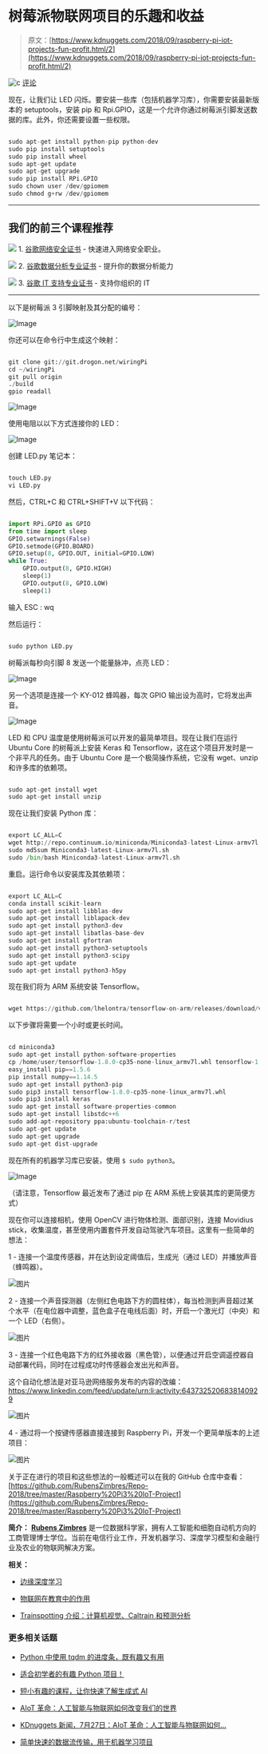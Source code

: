 # 树莓派物联网项目的乐趣和收益

> 原文：[https://www.kdnuggets.com/2018/09/raspberry-pi-iot-projects-fun-profit.html/2](https://www.kdnuggets.com/2018/09/raspberry-pi-iot-projects-fun-profit.html/2)

![c](../Images/3d9c022da2d331bb56691a9617b91b90.png) [评论](/2018/09/raspberry-pi-iot-projects-fun-profit.html?page=2#comments)

现在，让我们让 LED 闪烁。要安装一些库（包括机器学习库），你需要安装最新版本的 setuptools，安装 pip 和 Rpi.GPIO，这是一个允许你通过树莓派引脚发送数据的库。此外，你还需要设置一些权限。

```py

sudo apt-get install python-pip python-dev
sudo pip install setuptools
sudo pip install wheel
sudo apt-get update
sudo apt-get upgrade
sudo pip install RPi.GPIO
sudo chown user /dev/gpiomem
sudo chmod g+rw /dev/gpiomem

```

* * *

## 我们的前三个课程推荐

![](../Images/0244c01ba9267c002ef39d4907e0b8fb.png) 1\. [谷歌网络安全证书](https://www.kdnuggets.com/google-cybersecurity) - 快速进入网络安全职业。

![](../Images/e225c49c3c91745821c8c0368bf04711.png) 2\. [谷歌数据分析专业证书](https://www.kdnuggets.com/google-data-analytics) - 提升你的数据分析能力

![](../Images/0244c01ba9267c002ef39d4907e0b8fb.png) 3\. [谷歌 IT 支持专业证书](https://www.kdnuggets.com/google-itsupport) - 支持你组织的 IT

* * *

以下是树莓派 3 引脚映射及其分配的编号：

![Image](../Images/dce10bbac00cbc0d5549a01afa705d10.png)

你还可以在命令行中生成这个映射：

```py

git clone git://git.drogon.net/wiringPi
cd ~/wiringPi
git pull origin
./build
gpio readall

```

![Image](../Images/52b82fab0819ed51ba5bcd7c455b7565.png)

使用电阻以以下方式连接你的 LED：

![Image](../Images/f28f844ad69d991dbcf2ba21527bbec2.png)

创建 LED.py 笔记本：

```py

touch LED.py
vi LED.py

```

然后，CTRL+C 和 CTRL+SHIFT+V 以下代码：

```py

import RPi.GPIO as GPIO 
from time import sleep 
GPIO.setwarnings(False) 
GPIO.setmode(GPIO.BOARD) 
GPIO.setup(8, GPIO.OUT, initial=GPIO.LOW) 
while True: 
    GPIO.output(8, GPIO.HIGH) 
    sleep(1) 
    GPIO.output(8, GPIO.LOW) 
    sleep(1) 

```

输入 ESC : wq

然后运行：

```py

sudo python LED.py

```

树莓派每秒向引脚 8 发送一个能量脉冲，点亮 LED：

![Image](../Images/ff98521154618af9acb0c37c862caecb.png)

另一个选项是连接一个 KY-012 蜂鸣器，每次 GPIO 输出设为高时，它将发出声音。

![Image](../Images/0f050f1eccca8185a8812be7654d6124.png)

LED 和 CPU 温度是使用树莓派可以开发的最简单项目。现在让我们在运行 Ubuntu Core 的树莓派上安装 Keras 和 Tensorflow，这在这个项目开发时是一个非平凡的任务。由于 Ubuntu Core 是一个极简操作系统，它没有 wget、unzip 和许多库的依赖项。

```py

sudo apt-get install wget
sudo apt-get install unzip

```

现在让我们安装 Python 库：

```py

export LC_ALL=C
wget http://repo.continuum.io/miniconda/Miniconda3-latest-Linux-armv7l.sh
sudo md5sum Miniconda3-latest-Linux-armv7l.sh
sudo /bin/bash Miniconda3-latest-Linux-armv7l.sh

```

重启。运行命令以安装库及其依赖项：

```py

export LC_ALL=C
conda install scikit-learn
sudo apt-get install libblas-dev
sudo apt-get install liblapack-dev
sudo apt-get install python3-dev 
sudo apt-get install libatlas-base-dev
sudo apt-get install gfortran
sudo apt-get install python3-setuptools
sudo apt-get install python3-scipy
sudo apt-get update
sudo apt-get install python3-h5py

```

现在我们将为 ARM 系统安装 Tensorflow。

```py

wget https://github.com/lhelontra/tensorflow-on-arm/releases/download/v1.8.0/tensorflow-1.8.0-cp35-none-linux_armv7l.whl
```

以下步骤将需要一个小时或更长时间。

```py

cd miniconda3 
sudo apt-get install python-software-properties
cp /home/user/tensorflow-1.8.0-cp35-none-linux_armv7l.whl tensorflow-1.8.0-cp35-none-linux_armv7l.whl
easy_install pip==1.5.6
pip install numpy==1.14.5
sudo apt-get install python3-pip
sudo pip3 install tensorflow-1.8.0-cp35-none-linux_armv7l.whl
sudo pip3 install keras 
sudo apt-get install software-properties-common
sudo apt-get install libstdc++6
sudo add-apt-repository ppa:ubuntu-toolchain-r/test 
sudo apt-get update
sudo apt-get upgrade
sudo apt-get dist-upgrade

```

现在所有的机器学习库已安装，使用 `$ sudo python3`。

![Image](../Images/10e4bcdaa64cfd96241e12d9c153fcd4.png)

（请注意，Tensorflow 最近发布了通过 pip 在 ARM 系统上安装其库的更简便方式）

现在你可以连接相机，使用 OpenCV 进行物体检测、面部识别，连接 Movidius stick，收集温度，甚至使用内置套件开发自动驾驶汽车项目。这里有一些简单的想法：

1 - 连接一个温度传感器，并在达到设定阈值后，生成光（通过 LED）并播放声音（蜂鸣器）。

![图片](../Images/8764d3c51d5c55d03afb834ec3797215.png)

2 - 连接一个声音探测器（左侧红色电路下方的圆柱体），每当检测到声音超过某个水平（在电位器中调整，蓝色盒子在电线后面）时，开启一个激光灯（中央）和一个 LED（右侧）。

![图片](../Images/e0abd2fca12b8a66ebc140fcacacd24a.png)

3 - 连接一个红色电路下方的红外接收器（黑色管），以便通过开启空调遥控器自动部署代码，同时在过程成功时传感器会发出光和声音。

这个自动化想法是对亚马逊网络服务发布的内容的改编：https://www.linkedin.com/feed/update/urn:li:activity:6437325206838140929

![图片](../Images/63a75957fe2d0af65b2ae200d8689d63.png)

4 - 通过将一个按键传感器直接连接到 Raspberry Pi，开发一个更简单版本的上述项目：

![图片](../Images/676dbbe55113e3e986a4564c3bbeb6d8.png)

关于正在进行的项目和这些想法的一般概述可以在我的 GitHub 仓库中查看：[https://github.com/RubensZimbres/Repo-2018/tree/master/Raspberry%20Pi3%20IoT-Project](https://github.com/RubensZimbres/Repo-2018/tree/master/Raspberry%20Pi3%20IoT-Project)

**简介：** **[Rubens Zimbres](https://www.linkedin.com/in/rubens-zimbres/)** 是一位数据科学家，拥有人工智能和细胞自动机方向的工商管理博士学位。当前在电信行业工作，开发机器学习、深度学习模型和金融行业及农业的物联网解决方案。

**相关：**

+   [边缘深度学习](/2018/09/deep-learning-edge.html)

+   [物联网在教育中的作用](/2018/04/role-iot-education.html)

+   [Trainspotting 介绍：计算机视觉、Caltrain 和预测分析](/2016/11/introduction-trainspotting.html)

### 更多相关话题

+   [Python 中使用 tqdm 的进度条，既有趣又有用](https://www.kdnuggets.com/2022/09/progress-bars-python-tqdm-fun-profit.html)

+   [适合初学者的有趣 Python 项目！](https://www.kdnuggets.com/2022/10/beginner-friendly-python-projects-fun.html)

+   [短小有趣的课程，让你快速了解生成式 AI](https://www.kdnuggets.com/short-and-fun-courses-to-get-you-up-to-speed-about-generative-ai)

+   [AIoT 革命：人工智能与物联网如何改变我们的世界](https://www.kdnuggets.com/2022/07/aiot-revolution-ai-iot-transforming-world.html)

+   [KDnuggets 新闻，7月27日：AIoT 革命：人工智能与物联网如何…](https://www.kdnuggets.com/2022/n30.html)

+   [简单快速的数据流传输，用于机器学习项目](https://www.kdnuggets.com/2022/11/simple-fast-data-streaming-machine-learning-projects.html)
